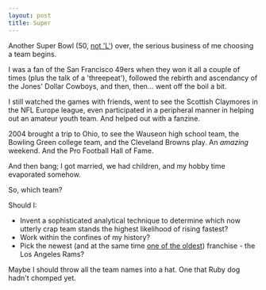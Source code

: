 ```yaml
---
layout: post
title: Super
---
```


Another Super Bowl (50, [not 'L'](http://www.nfl.com/news/story/0ap2000000355943/article/nfl-wont-use-roman-numerals-for-super-bowl-50)) over, the serious business of me choosing a team begins.

I was a fan of the San Francisco 49ers when they won it all a couple of times (plus the talk of a 'threepeat'), followed the rebirth and ascendancy of the Jones' Dollar Cowboys, and then, then… went off the boil a bit.

I still watched the games with friends, went to see the Scottish Claymores in the NFL Europe league, even participated in a peripheral manner in helping out an amateur youth team.  And helped out with a fanzine.

2004 brought a trip to Ohio, to see the Wauseon high school team, the Bowling Green college team, and the Cleveland Browns play.  An *amazing* weekend.  And the Pro Football Hall of Fame.

And then bang; I got married, we had children, and my hobby time evaporated somehow.

So, which team?

Should I:

* Invent a sophisticated analytical technique to determine which now utterly crap team stands the highest likelihood of rising fastest?
* Work within the confines of my history?
* Pick the newest (and at the same time [one of the oldest](http://www.therichest.com/sports/football-sports/top-10-oldest-nfl-teams/?view=all)) franchise - the Los Angeles Rams?

Maybe I should throw all the team names into a hat.  One that Ruby dog hadn't chomped yet.
